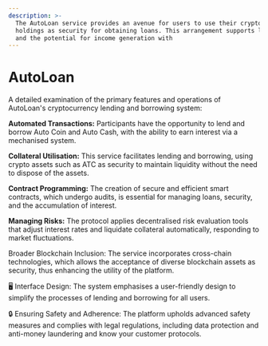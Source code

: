 ```yaml
---
description: >-
  The AutoLoan service provides an avenue for users to use their cryptocurrency
  holdings as security for obtaining loans. This arrangement supports liquidity
  and the potential for income generation with
---
```


# AutoLoan

A detailed examination of the primary features and operations of AutoLoan's cryptocurrency lending and borrowing system:

**Automated Transactions:** Participants have the opportunity to lend and borrow Auto Coin and Auto Cash, with the ability to earn interest via a mechanised system.

**Collateral Utilisation:** This service facilitates lending and borrowing, using crypto assets such as ATC as security to maintain liquidity without the need to dispose of the assets.

**Contract Programming:** The creation of secure and efficient smart contracts, which undergo audits, is essential for managing loans, security, and the accumulation of interest.

**Managing Risks:** The protocol applies decentralised risk evaluation tools that adjust interest rates and liquidate collateral automatically, responding to market fluctuations.

Broader Blockchain Inclusion: The service incorporates cross-chain technologies, which allows the acceptance of diverse blockchain assets as security, thus enhancing the utility of the platform.

🖥️ Interface Design: The system emphasises a user-friendly design to simplify the processes of lending and borrowing for all users.

🔒 Ensuring Safety and Adherence: The platform upholds advanced safety measures and complies with legal regulations, including data protection and anti-money laundering and know your customer protocols.


